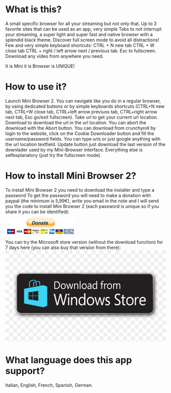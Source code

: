 # What is this?

A small specific browser for all your streaming but not only that.
Up to 3 favorite sites that can be used as an app, very simple Tabs to not interrupt your streaming, a super light and super fast and native browser with a splendid black theme.
Discover full screen mode to avoid all distractions!
Few and very simple keyboard shortcuts: CTRL + N new tab CTRL + W close tab CTRL + right / left arrow next / previous tab.
Esc to fullscreen.
Download any video from anywhere you need.

It is Mini it is Browser is UNIQUE!

# How to use it?

Launch Mini Browser 2. 
You can navigate like you do in a regular browser, by using dedicated buttons or by simple keyboards shortcuts (CTRL+N new tab, CTRL+W close tab, CTRL+left arrow previuos tab, CTRL+right arrow next tab, Esc go/exit fullscreen). 
Take url to get your current url location. 
Download to download the url in the url location. 
You can abort the download with the Abort button. 
You can download from crunchyroll by login to the website, click on the Cookie Downloader button and fill the username/password fields. 
You can type urls or just google anything with the url location textfield. 
Update button just download the last version of the downlader used by my Mini-Browser interface.
Everything else is selfexplanatory (just try the fullscreen mode).

# How to install Mini Browser 2?

To install Mini Browser 2 you need to download the installer and type a password
To get the password you will need to make a donation with paypal (the minimum is 5,99€), 
write you email in the note and I will send you the code to install Mini Browser 2 (each password is unique so if you share it you can be identified): 

<a href="https://www.paypal.com/donate?hosted_button_id=QJBK2R2Q3Z28U">
  <img src="https://raw.githubusercontent.com/federicorosso1993/Mini-Browser-2.0/master/paypal-donate-button.png" alt="Donate with PayPal" />
</a>

You can try the Microsoft store version (without the download function) for 7 days here (you can also buy that version from there):
<a href="ms-windows-store://pdp/?productid=9NWHW0ZJ1CS1">
  <img src="https://raw.githubusercontent.com/federicorosso1993/Mini-Browser-2.0/master/microsoft-store.jpg" alt="Download from Microsoft Store" />
</a>

# What language does this app support?

Italian, English, French, Spanish, German.